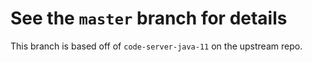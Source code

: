 # See the `master` branch for details

This branch is based off of `code-server-java-11` on the upstream repo.
